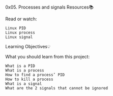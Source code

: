 0x05. Processes and signals
Resources📚

Read or watch:

    Linux PID
    Linux process
    Linux signal

Learning Objectives💡

What you should learn from this project:

    What is a PID
    What is a process
    How to find a process’ PID
    How to kill a process
    What is a signal
    What are the 2 signals that cannot be ignored

